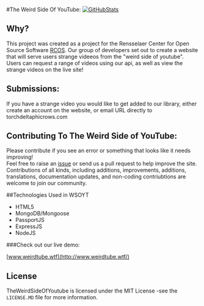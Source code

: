 #The Weird Side Of YouTube: [![GitHubStats](https://img.shields.io/badge/github-stats-brightgreen.svg)](http://githubstats.com/ametrocavich/WeirdSideofYouTube)   

Why?
----------
This project was created as a project for the Rensselaer Center for Open Source Software [RCOS](https://rcos.io/). Our group of developers set out to create a website that will serve users strange videeos from the "weird side of youtube". Users can request a range of videos using our api, as well as view the strange videos on the live site!

Submissions:  
----------  
If you have a strange video you would like to get added to our library, either create an account on the website, or email URL directly to torch<at>deltaphicrows.com

Contributing To The Weird Side of YouTube:       
----------  
Please contribute if you see an error or something that looks like it needs improving!   
Feel free to raise an [issue](https://github.com/ametrocavich/WeirdSideofYouTube/issues) or send us a pull request to help improve the site. Contributions of all kinds, including additions, improvements, additions, translations, documentation updates, and non-coding contriubtions are welcome to join our community.      

##Technologies Used in WSOYT   
  * HTML5
  * MongoDB/Mongoose
  * PassportJS
  * ExpressJS
  * NodeJS

###Check out our live demo:   

[www.weirdtube.wtf](http://www.weirdtube.wtf/)

License  
----------
TheWeirdSideOfYoutube is licensed under the MIT License -see the `LICENSE.MD` file for more information.
